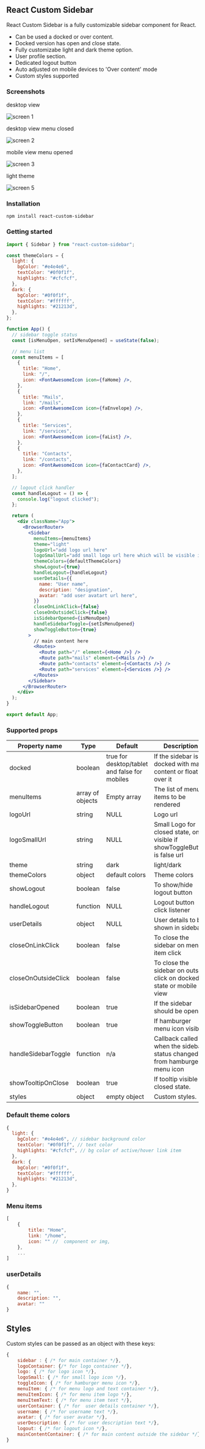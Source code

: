 ## React Custom Sidebar

React Custom Sidebar is a fully customizable sidebar component for React.
- Can be used a docked or over content.
- Docked version has open and close state.
- Fully customizabe light and dark theme option.
- User profile section.
- Dedicated logout button
- Auto adjusted on mobile devices to 'Over content' mode
- Custom styles supported


### Screenshots

desktop view

![screen 1](https://raw.githubusercontent.com/vijaykumawat897/react-custom-sidebar/master/images/screen1.png)

desktop view menu closed

![screen 2](https://raw.githubusercontent.com/vijaykumawat897/react-custom-sidebar/master/images/screen2.png)

mobile view menu opened

![screen 3](https://raw.githubusercontent.com/vijaykumawat897/react-custom-sidebar/master/images/screen3.png)

light theme

![screen 5](https://raw.githubusercontent.com/vijaykumawat897/react-custom-sidebar/master/images/screen5.png)

### Installation

`npm install react-custom-sidebar`


### Getting started

```jsx
import { Sidebar } from "react-custom-sidebar";

const themeColors = {
  light: {
    bgColor: "#e4e4e6",
    textColor: "#0f0f1f",
    highlights: "#cfcfcf",
  },
  dark: {
    bgColor: "#0f0f1f",
    textColor: "#ffffff",
    highlights: "#21213d",
  },
};

function App() {
  // sidebar toggle status
  const [isMenuOpen, setIsMenuOpened] = useState(false);

  // menu list
  const menuItems = [
    {
      title: "Home",
      link: "/",
      icon: <FontAwesomeIcon icon={faHome} />,
    },
    {
      title: "Mails",
      link: "/mails",
      icon: <FontAwesomeIcon icon={faEnvelope} />,
    },
    {
      title: "Services",
      link: "/services",
      icon: <FontAwesomeIcon icon={faList} />,
    },
    {
      title: "Contacts",
      link: "/contacts",
      icon: <FontAwesomeIcon icon={faContactCard} />,
    },
  ];

  // logout click handler
  const handleLogout = () => {
    console.log("logout clicked");
  };

  return (
    <div className="App">
      <BrowserRouter>
        <Sidebar
          menuItems={menuItems}
          theme="light"
          logoUrl="add logo url here"
          logoSmallUrl="add small logo url here which will be visible in closed state"
          themeColors={defaultThemeColors}
          showLogout={true}
          handleLogout={handleLogout}
          userDetails={{
            name: "User name",
            description: "designation",
            avatar: "add user avatart url here",
          }}
          closeOnLinkClick={false}
          closeOnOutsideClick={false}
          isSidebarOpened={isMenuOpen}
          handleSidebarToggle={setIsMenuOpened}
          showToggleButton={true}
        >
          // main content here
          <Routes>
            <Route path="/" element={<Home />} />
            <Route path="mails" element={<Mails />} />
            <Route path="contacts" element={<Contacts />} />
            <Route path="services" element={<Services />} />
          </Routes>
        </Sidebar>
      </BrowserRouter>
    </div>
  );
}

export default App;

```



### Supported props

| Property name      | Type                      | Default              | Description                                                                                                                                                              |
| ------------------ | ------------------------- | -------------------- | ------------------------------------------------------------------------------------------------------------------------------------------------------------------------ |
| docked           | boolean | true for desktop/tablet and false for mobiles                  | If the sidebar is docked with main content or float over it  
| menuItems           | array of objects | Empty array                  | The list of menu items to be rendered                                                                                                                                                         |
| logoUrl      | string                    | NULL                  | Logo url                
| logoSmallUrl      | string                    | NULL                  | Small Logo for closed state, only visible if showToggleButton is false  url                                                                                                                                  |
| theme   | string                    | dark                  | light/dark                                                                                                                                   |
| themeColors   | object                    | default colors               | Theme colors                                                                                                                                       |
| showLogout   | boolean                    | false                 | To show/hide logout button                                                                                                                                  |
| handleLogout            | function | NULL                  | Logout button click listener                                                                                                                                                       |
| userDetails          | object                  | NULL                  | User details to be shown in sidebar.              |
| closeOnLinkClick             | boolean                   | false                | To close the sidebar on menu item click                                                                                                                                  |
| closeOnOutsideClick             | boolean                   | false                | To close the sidebar on outside click on docked state or mobile view                                                                                                                                  |
| isSidebarOpened               | boolean                   | true                | If the sidebar should be open                                                                                                                                            |
| showToggleButton        | boolean                   | true                 | If hamburger menu icon visible                                                                                                                                       |
| handleSidebarToggle              | function                   | n/a                 |                                                        Callback called when the sidebar status changed from hamburger menu icon                                                                               |
| showTooltipOnClose   | boolean                    | true                  | If tooltip visible in closed state.                                                                                         |
| styles   | object                    | empty object                  | Custom styles.                                                                                         |


### Default theme colors                                              
```jsx
{
  light: {
    bgColor: "#e4e4e6", // sidebar background color
    textColor: "#0f0f1f", // text color
    highlights: "#cfcfcf", // bg color of active/hover link item
  },
  dark: {
    bgColor: "#0f0f1f",
    textColor: "#ffffff",
    highlights: "#21213d",
  },
}
```

### Menu items                                              
```jsx
[
    {
        title: "Home",
        link: "/home",
        icon: "" //  component or img,
    },
    ...
]
```

### userDetails                                              
```jsx
{
    name: "",
    description: "",
    avatar: ""
}
```

## Styles

Custom styles can be passed as an object with these keys:

```jsx
{
    sidebar : { /* for main container */},
    logoContainer: {/* for logo container */},
    logo: { /* for logo icon */},
    logoSmall: { /* for small logo icon */},
    toggleIcon: { /* for hamburger menu icon */},
    menuItem: { /* for menu logo and text container */},
    menuItemIcon: { /* for menu item logo */},
    menuItemText: { /* for menu item text */},
    userContainer: { /* for  user details container */},
    username: { /* for username text */},
    avatar: { /* for user avatar */},
    userDescription: { /* for user description text */},
    logout: { /* for logout icon */},
    mainContentContainer: { /* for main content outside the sidebar */}
}
``` 

